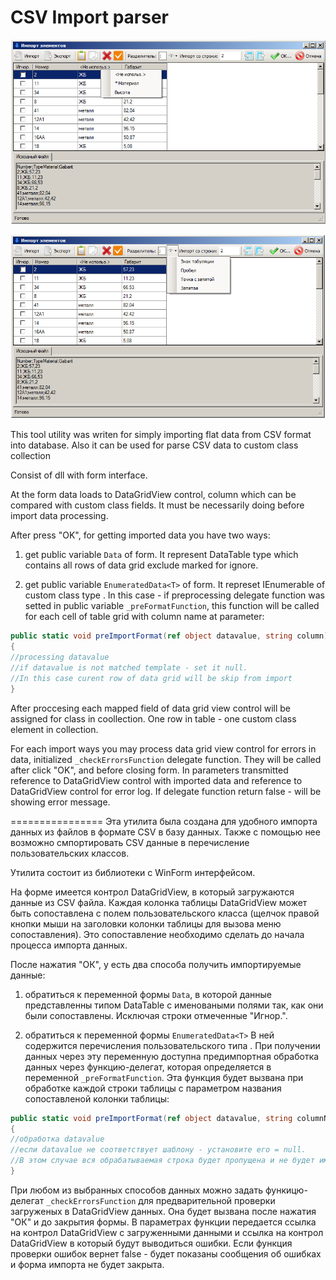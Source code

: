 ﻿CSV Import parser
========
![Скриншот](screenshots/1.png "Скриншот")

![Скриншот](screenshots/2.png "Скриншот")

This tool utility was writen for simply importing flat data from CSV format into database.
Also it can be used for parse CSV data to custom class collection

Consist of dll with form interface.

At the form data loads to DataGridView control, column which can be compared with custom class fields. It must be necessarily doing before import data processing.

After press "OK", for getting imported data you have two ways:

1. get public variable `Data` of form. It represent DataTable type which contains all rows of data grid exclude marked for ignore.

2. get public variable `EnumeratedData<T>` of form. It represet IEnumerable of custom class type <T>. In this case - if preprocessing delegate function was setted in public variable `_preFormatFunction`, this function will be called for each cell of table grid with column name at parameter:

```c#
public static void preImportFormat(ref object datavalue, string column)
{
//processing datavalue
//if datavalue is not matched template - set it null. 
//In this case curent row of data grid will be skip from import
}
```

After proccesing each mapped field of data grid view control will be assigned for class in coollection. One row in table - one custom class element in collection.

For each import ways you may process data grid view control for errors in data, initialized `_checkErrorsFunction` delegate function. They will be called after click "OK", and before closing form. In parameters transmitted reference to DataGridView control with imported data and reference to DataGridView control for error log. If delegate function return false - will be showing error message.

================
Эта утилита была создана для удобного импорта данных из файлов в формате CSV в базу данных.
Также с помощью нее возможно смпортировать CSV данные в перечисление пользовательских классов.

Утилита состоит из библиотеки с WinForm интерфейсом.

На форме имеется контрол DataGridView, в который загружаются данные из CSV файла. Каждая колонка таблицы DataGridView может быть сопоставлена с полем пользовательского класса (щелчок правой кнопки мыши на заголовки колонки таблицы для вызова меню сопоставления). Это сопоставление необходимо сделать до начала процесса импорта данных.

После нажатия "ОК", у есть два способа получить импортируемые данные:

1. обратиться к переменной формы `Data`, в которой данные представленны типом DataTable с именоваными полями так, как они были сопоставлены. Исключая строки отмеченные "Игнор.".

2. обратиться к переменной формы `EnumeratedData<T>` В ней содержится перечисления пользовательского типа <T>. При получении данных через эту переменную доступна предимпортная обработка данных через функцию-делегат, которая определяется в переменной `_preFormatFunction`. Эта функция будет вызвана при обработке каждой строки таблицы с параметром названия сопоставленой колонки таблицы:

```c#
public static void preImportFormat(ref object datavalue, string columnName)
{
//обработка datavalue
//если datavalue не соответствует шаблону - установите его = null. 
//В этом случае вся обрабатываемая строка будет пропущена и не будет импортирована.
}
```

При любом из выбранных способов данных можно задать функицю-делегат `_checkErrorsFunction` для предварительной проверки загруженых в DataGridView данных. Она будет вызвана после нажатия "ОК" и до закрытия формы. В параметрах функции передается ссылка на контрол DataGridView с загруженными данными и ссылка на контрол DataGridView в который будут выводиться ошибки. Если функция проверки ошибок вернет false - будет показаны сообщения об ошибках и форма импорта не будет закрыта.
